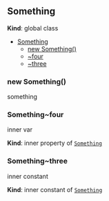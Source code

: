 <a name="Something"></a>
## Something
**Kind**: global class  

* [Something](#Something)
    * [new Something()](#new_Something_new)
    * [~four](#Something..four)
    * [~three](#Something..three)


<a name="new_Something_new"></a>
### new Something()
something


<a name="Something..four"></a>
### Something~four
inner var

**Kind**: inner property of [`Something`](#Something)


<a name="Something..three"></a>
### Something~three
inner constant

**Kind**: inner constant of [`Something`](#Something)


